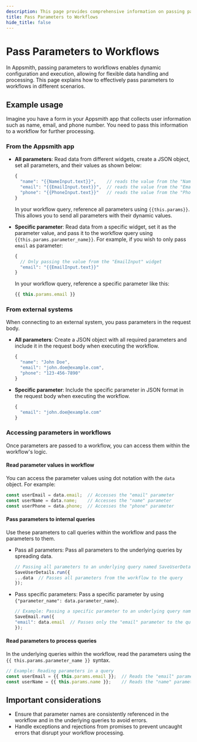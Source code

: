 ```yaml
---
description: This page provides comprehensive information on passing parameters to workflows in Appsmith.
title: Pass Parameters to Workflows
hide_title: false
---
```


# Pass Parameters to Workflows

In Appsmith, passing parameters to workflows enables dynamic configuration and execution, allowing for flexible data handling and processing. This page explains how to effectively pass parameters to workflows in different scenarios.

## Example usage

Imagine you have a form in your Appsmith app that collects user information such as name, email, and phone number. You need to pass this information to a workflow for further processing.

### From the Appsmith app

* **All parameters**: Read data from different widgets, create a JSON object, set all parameters, and their values as shown below:

    ```javascript
    {
      "name": "{{NameInput.text}}",    // reads the value from the "NameInput" widget
      "email": "{{EmailInput.text}}",  // reads the value from the "EmailInput" widget
      "phone": "{{PhoneInput.text}}"   // reads the value from the "PhoneInput" widget
    }
    ```

    In your workflow query, reference all parameters using `{{this.params}}`. This allows you to send all parameters with their dynamic values.

* **Specific parameter**: Read data from a specific widget, set it as the parameter value, and pass it to the workflow query using `{{this.params.parameter_name}}`. For example, if you wish to only pass `email` as parameter:

    ```javascript
    {
      // Only passing the value from the "EmailInput" widget
      "email": "{{EmailInput.text}}"  
    }
    ```

    In your workflow query, reference a specific parameter like this:

    ```javascript
    {{ this.params.email }}
    ```

### From external systems

When connecting to an external system, you pass parameters in the request body.

* **All parameters**: Create a JSON object with all required parameters and include it in the request body when executing the workflow.

    ```javascript
    {
      "name": "John Doe",
      "email": "john.doe@example.com",
      "phone": "123-456-7890"
    }
    ```

* **Specific parameter**: Include the specific parameter in JSON format in the request body when executing the workflow.

    ```javascript
    {
      "email": "john.doe@example.com"
    }
    ```

### Accessing parameters in workflows

Once parameters are passed to a workflow, you can access them within the workflow's logic.

#### Read parameter values in workflow

You can access the parameter values using dot notation with the `data` object. For example:

```javascript
const userEmail = data.email;  // Accesses the "email" parameter
const userName = data.name;    // Accesses the "name" parameter
const userPhone = data.phone;  // Accesses the "phone" parameter
```

#### Pass parameters to internal queries

Use these parameters to call queries within the workflow and pass the parameters to them.

* Pass all parameters: Pass all parameters to the underlying queries by spreading data.
    ```javascript
    // Passing all parameters to an underlying query named SaveUserDetails
    SaveUserDetails.run({
    ...data  // Passes all parameters from the workflow to the query
    });
    ```
* Pass specific parameters: Pass a specific parameter by using `{"parameter_name": data.parameter_name}`.
    ```javascript
    // Example: Passing a specific parameter to an underlying query named "SaveEmail"
    SaveEmail.run({
    "email": data.email  // Passes only the "email" parameter to the query
    });
    ```

#### Read parameters to process queries

In the underlying queries within the workflow, read the parameters using the `{{ this.params.parameter_name }} `syntax.

```javascript
// Example: Reading parameters in a query
const userEmail = {{ this.params.email }};  // Reads the "email" parameter
const userName = {{ this.params.name }};    // Reads the "name" parameter
```

## Important considerations

* Ensure that parameter names are consistently referenced in the workflow and in the underlying queries to avoid errors.
* Handle exceptions and rejections from promises to prevent uncaught errors that disrupt your workflow processing.